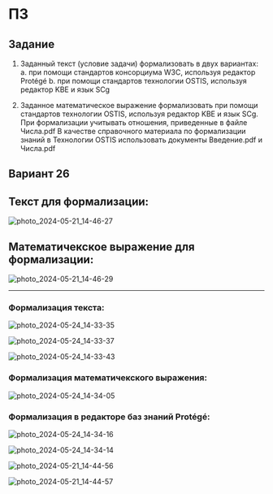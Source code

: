 # ПЗ

## Задание
1. Заданный текст (условие задачи) формализовать в двух вариантах:
a. при помощи стандартов консорциума W3C, используя редактор Protégé
b. при помощи стандартов технологии OSTIS, используя редактор KBE и
язык SCg

2. Заданное математическое выражение формализовать при помощи стандартов
технологии OSTIS, используя редактор KBE и язык SCg. При формализации
учитывать отношения, приведенные в файле Числа.pdf
В качестве справочного материала по формализации знаний в Технологии OSTIS
использовать документы Введение.pdf и Числа.pdf

## Вариант 26

## Текст для формализации:
![photo_2024-05-21_14-46-27](https://github.com/iis-32170x/RPIIS/assets/147064507/16fe3627-9f2d-4347-bd5d-b322197d8e2c)

## Математичекское выражение для формализации: 
![photo_2024-05-21_14-46-29](https://github.com/iis-32170x/RPIIS/assets/147064507/a83738f6-16c7-4c6f-a5da-1026cac103a3)
******

### Формализация текста:
![photo_2024-05-24_14-33-35](https://github.com/iis-32170x/RPIIS/assets/147064507/da7cbd6d-0653-4cf4-9e1e-b0beb09853fa)

![photo_2024-05-24_14-33-37](https://github.com/iis-32170x/RPIIS/assets/147064507/635de8d0-42ad-42ee-b421-cdfdc4cde382)

![photo_2024-05-24_14-33-43](https://github.com/iis-32170x/RPIIS/assets/147064507/60bb296e-83b2-4717-8ecd-08dd5cec53c2)

### Формализация математичекского выражения:
![photo_2024-05-24_14-34-05](https://github.com/iis-32170x/RPIIS/assets/147064507/b6e434a7-0317-4c11-987b-5cb4516d9837)

### Формализация в редакторе баз знаний Protégé:
![photo_2024-05-24_14-34-16](https://github.com/iis-32170x/RPIIS/assets/147064507/71b8d53b-91fb-450f-8a73-5b5654549a50)

![photo_2024-05-24_14-34-14](https://github.com/iis-32170x/RPIIS/assets/147064507/e7e4c808-8ce5-486b-afff-58e402ce99af)

![photo_2024-05-21_14-44-56](https://github.com/iis-32170x/RPIIS/assets/147064507/771624dc-7e49-4108-bf87-447695613b79)

![photo_2024-05-21_14-44-57](https://github.com/iis-32170x/RPIIS/assets/147064507/95285eac-13ee-433f-a444-245f589a06a3)
